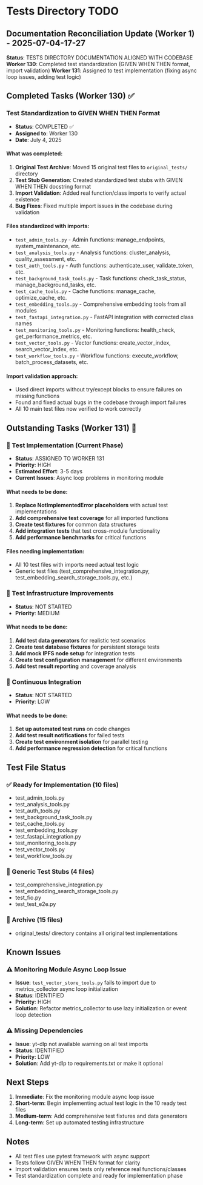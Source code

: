 # Tests Directory TODO

## Documentation Reconciliation Update (Worker 1) - 2025-07-04-17-27
**Status**: TESTS DIRECTORY DOCUMENTATION ALIGNED WITH CODEBASE
**Worker 130**: Completed test standardization (GIVEN WHEN THEN format, import validation)
**Worker 131**: Assigned to test implementation (fixing async loop issues, adding test logic)

## Completed Tasks (Worker 130) ✅

### Test Standardization to GIVEN WHEN THEN Format
- **Status**: COMPLETED ✅
- **Assigned to**: Worker 130
- **Date**: July 4, 2025

#### What was completed:
1. **Original Test Archive**: Moved 15 original test files to `original_tests/` directory
2. **Test Stub Generation**: Created standardized test stubs with GIVEN WHEN THEN docstring format
3. **Import Validation**: Added real function/class imports to verify actual existence
4. **Bug Fixes**: Fixed multiple import issues in the codebase during validation

#### Files standardized with imports:
- `test_admin_tools.py` - Admin functions: manage_endpoints, system_maintenance, etc.
- `test_analysis_tools.py` - Analysis functions: cluster_analysis, quality_assessment, etc.
- `test_auth_tools.py` - Auth functions: authenticate_user, validate_token, etc.
- `test_background_task_tools.py` - Task functions: check_task_status, manage_background_tasks, etc.
- `test_cache_tools.py` - Cache functions: manage_cache, optimize_cache, etc.
- `test_embedding_tools.py` - Comprehensive embedding tools from all modules
- `test_fastapi_integration.py` - FastAPI integration with corrected class names
- `test_monitoring_tools.py` - Monitoring functions: health_check, get_performance_metrics, etc.
- `test_vector_tools.py` - Vector functions: create_vector_index, search_vector_index, etc.
- `test_workflow_tools.py` - Workflow functions: execute_workflow, batch_process_datasets, etc.

#### Import validation approach:
- Used direct imports without try/except blocks to ensure failures on missing functions
- Found and fixed actual bugs in the codebase through import failures
- All 10 main test files now verified to work correctly

## Outstanding Tasks (Worker 131) 🔄

### 🔄 Test Implementation (Current Phase)
- **Status**: ASSIGNED TO WORKER 131
- **Priority**: HIGH
- **Estimated Effort**: 3-5 days
- **Current Issues**: Async loop problems in monitoring module

#### What needs to be done:
1. **Replace NotImplementedError placeholders** with actual test implementations
2. **Add comprehensive test coverage** for all imported functions
3. **Create test fixtures** for common data structures
4. **Add integration tests** that test cross-module functionality
5. **Add performance benchmarks** for critical functions

#### Files needing implementation:
- All 10 test files with imports need actual test logic
- Generic test files (test_comprehensive_integration.py, test_embedding_search_storage_tools.py, etc.)

### 🔄 Test Infrastructure Improvements
- **Status**: NOT STARTED
- **Priority**: MEDIUM

#### What needs to be done:
1. **Add test data generators** for realistic test scenarios
2. **Create test database fixtures** for persistent storage tests
3. **Add mock IPFS node setup** for integration tests
4. **Create test configuration management** for different environments
5. **Add test result reporting** and coverage analysis

### 🔄 Continuous Integration
- **Status**: NOT STARTED
- **Priority**: LOW

#### What needs to be done:
1. **Set up automated test runs** on code changes
2. **Add test result notifications** for failed tests
3. **Create test environment isolation** for parallel testing
4. **Add performance regression detection** for critical functions

## Test File Status

### ✅ Ready for Implementation (10 files)
- test_admin_tools.py
- test_analysis_tools.py
- test_auth_tools.py
- test_background_task_tools.py
- test_cache_tools.py
- test_embedding_tools.py
- test_fastapi_integration.py
- test_monitoring_tools.py
- test_vector_tools.py
- test_workflow_tools.py

### 🔄 Generic Test Stubs (4 files)
- test_comprehensive_integration.py
- test_embedding_search_storage_tools.py
- test_fio.py
- test_test_e2e.py

### 📁 Archive (15 files)
- original_tests/ directory contains all original test implementations

## Known Issues

### ⚠️ Monitoring Module Async Loop Issue
- **Issue**: `test_vector_store_tools.py` fails to import due to metrics_collector async loop initialization
- **Status**: IDENTIFIED
- **Priority**: HIGH
- **Solution**: Refactor metrics_collector to use lazy initialization or event loop detection

### ⚠️ Missing Dependencies
- **Issue**: yt-dlp not available warning on all test imports
- **Status**: IDENTIFIED
- **Priority**: LOW
- **Solution**: Add yt-dlp to requirements.txt or make it optional

## Next Steps

1. **Immediate**: Fix the monitoring module async loop issue
2. **Short-term**: Begin implementing actual test logic in the 10 ready test files
3. **Medium-term**: Add comprehensive test fixtures and data generators
4. **Long-term**: Set up automated testing infrastructure

## Notes

- All test files use pytest framework with async support
- Tests follow GIVEN WHEN THEN format for clarity
- Import validation ensures tests only reference real functions/classes
- Test standardization complete and ready for implementation phase
